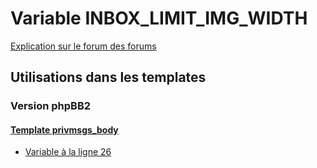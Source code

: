 # Variable INBOX_LIMIT_IMG_WIDTH
[Explication sur le forum des forums](http://forum.forumactif.com/t294113-listing-des-variables#INBOX_LIMIT_IMG_WIDTH)
## Utilisations dans les templates
### Version phpBB2
#### [Template privmsgs_body](subsilver/privmsgs_body.md)
* [Variable à la ligne 26](../subsilver/privmsgs_body.tpl#L26)